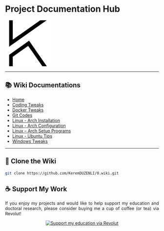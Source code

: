 [wiki-home]: https://github.com/KeremDUZENLI/0/wiki
[wiki-coding]: https://github.com/KeremDUZENLI/0/wiki/Coding
[wiki-docker]: https://github.com/KeremDUZENLI/0/wiki/Docker
[wiki-git]: https://github.com/KeremDUZENLI/0/wiki/Git
[wiki-arch]: https://github.com/KeremDUZENLI/0/wiki/OS_Linux_Arch
[wiki-arch-after]: https://github.com/KeremDUZENLI/0/wiki/OS_Linux_Arch_After
[wiki-arch-setup]: https://github.com/KeremDUZENLI/0/wiki/OS_Linux_Arch_Setup
[wiki-ubuntu]: https://github.com/KeremDUZENLI/0/wiki/OS_Linux_Ubuntu
[wiki-windows]: https://github.com/KeremDUZENLI/0/wiki/OS_Windows
[logo]: https://raw.githubusercontent.com/KeremDUZENLI/0/main/logo.png
[my-website]: https://keremduzenli.wordpress.com


# Project Documentation Hub

[![Kerem DÜZENLİ][logo]][my-website]

---

## 📚 Wiki Documentations

- [Home][wiki-home]
- [Coding Tweaks][wiki-coding]
- [Docker Tweaks][wiki-docker]
- [Git Codes][wiki-git]
- [Linux - Arch Installation][wiki-arch]
- [Linux - Arch Configuration][wiki-arch-after]
- [Linux – Arch Setup Programs][wiki-arch-setup]
- [Linux - Ubuntu Tips][wiki-ubuntu]
- [Windows Tweaks][wiki-windows]

---

## 📖 Clone the Wiki

```bash
git clone https://github.com/KeremDUZENLI/0.wiki.git
```

## ☕️ Support My Work
<div align="center" style="display: block">
  <p align="justify">If you enjoy my projects and would like to help support my education and doctoral research, please consider buying me a cup of coffee (or tea) via Revolut!</p>
  <a href="https://revolut.me/krmdznl" target="_blank">
    <img src="https://img.shields.io/badge/Support%20My%20Projects-Donate%20via%20Revolut-orange?style=for-the-badge" alt="Support my education via Revolut" />
  </a>
</div>
